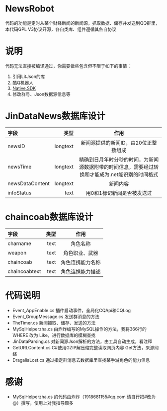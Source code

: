 # NewsRobot
 代码的功能是定时从某个财经新闻的新闻源，抓取数据、储存并发送到QQ群里，本代码GPL V3协议开源，各自类库、组件遵循其各自协议
# 说明
代码无法直接被编译通过，你需要做些包含但不限于如下的事情：
  1. 引用LitJson的库
  2. 酷Q机器人
  3. [Native.SDK](https://native.run/#/)
  4. 修改群号、Json数据源信息等
# JinDataNews数据库设计
| 字段      |    类型 | 作用  |
| :-------- | --------:| :--: |
| newsID  | longtext |新闻源提供的新闻ID，由20位正整数组成|
| newsTime     |   longtext |  精确到日月年时分秒的时间，为新闻源数据附带的时间信息，需要经过转换和才能成为.net能识别的时间格式  |
| newsDataContent      |    longtext | 新闻内容  |
| infoStatus      |    text | 用0和1标记新闻是否被发送过  |
# chaincoab数据库设计
| 字段      |    类型 | 作用  |
| :-------- | --------:| :--: |
| charname| text |角色名称|
| weapon|   text |  角色职业、武器 |
| chaincoab|    text | 角色连携能力名称  |
| chaincoabtext|    text | 角色连携能力描述  |
# 代码说明
* Event_AppEnable.cs 插件启动事件，全局化CQApi和CQLog
* Event_GroupMessage.cs 发送群消息的方法
* TheTimer.cs 新闻抓取、储存、发送的方法
* MySqlHelperzha.cs 由炸炸编写的MySQL操作的方法，我将366行的WHERE 改为 Like，进行数据库的模糊查找
* JinDataParsing.cs 对新闻源Json解析的方法，由工具自动生成，看注释
* GetURLContent.cs C#使用GZIP解压缩完整读取网页内容 Get方法，来源网络
* DragaliaLost.cs 通过指定群消息去数据库里查找某手游角色的能力信息

# 感谢
  * MySqlHelperzha.cs 的代码由炸炸（1918681155#qq.com 请自行把#改为@）撰写，使用上对我指导颇多